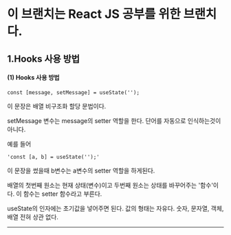 # 이 브랜치는 React JS 공부를 위한 브랜치다.



1.Hooks 사용 방법
---
#### (1) Hooks 사용 방법

	const [message, setMessage] = useState('');
이 문장은 배열 비구조화 할당 문법이다.

setMessage 변수는 message의 setter 역할을 한다. 단어를 자동으로 인식하는것이 아니다.
	
예를 들어

	'const [a, b] = useState('');'
	
이 문장을 썼을때 b변수는 a변수의 setter 역할을 하게된다.
	
배열의 첫번째 원소는 현재 상태(변수)이고 두번째 원소는 상태를 바꾸어주는 '함수'이다. 이 함수는 setter 함수라고 부른다.
	
useState의 인자에는 초기값을 넣어주면 된다. 값의 형태는 자유다. 숫자, 문자열, 객체, 배열 전혀 상관 없다.

---


